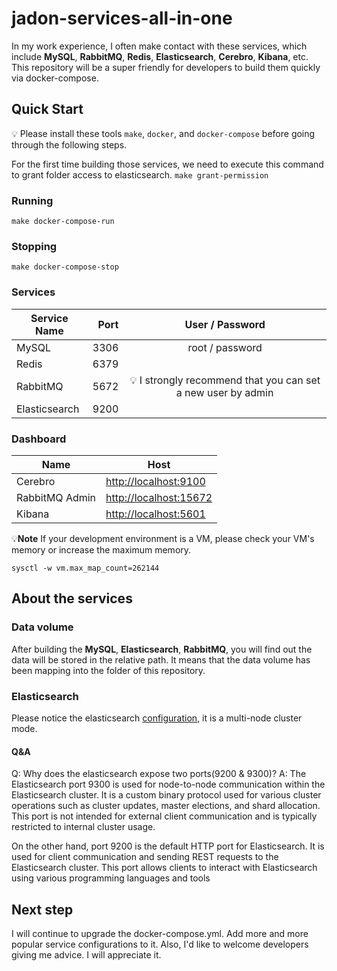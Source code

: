 # jadon-services-all-in-one

In my work experience, I often make contact with these services, which include **MySQL**, **RabbitMQ**, **Redis**, **Elasticsearch**, **Cerebro**, **Kibana**, etc. This repository will be a super friendly for developers to build them quickly via docker-compose.

## Quick Start

💡 Please install these tools `make`, `docker`, and  `docker-compose` before going through the following steps.

For the first time building those services, we need to execute this command to grant folder access to elasticsearch.
`make grant-permission`

### Running

`make docker-compose-run`

### Stopping

`make docker-compose-stop`

### Services

| Service Name        | Port   |  User / Password  |
| --------   | -----:  | :----:  |
| MySQL      | 3306   |   root / password     |
| Redis        |   6379 |     |
| RabbitMQ        |    5672    | 💡 I strongly recommend that you can set a new user by admin   |
| Elasticsearch        |    9200    |    |

### Dashboard

| Name | Host                    |
| ------------- | ------------------------------ |
| Cerebro      | <http://localhost:9100>       |
| RabbitMQ Admin   | <http://localhost:15672>    |
| Kibana   | <http://localhost:5601>   |

💡**Note**
If your development environment is a VM, please check your VM's memory or increase the maximum memory.

`sysctl -w vm.max_map_count=262144`

## About the services

### Data volume

After building the **MySQL**, **Elasticsearch**, **RabbitMQ**, you will find out the data will be stored in the relative path. It means that the data volume has been mapping into the folder of this repository.

### Elasticsearch

Please notice the elasticsearch [configuration](https://github.com/jaruan/jadon-resources-all-in-one/blob/main/docker-compose.yml#L35), it is a multi-node cluster mode.

#### Q&A

Q: Why does the elasticsearch expose two ports(9200 & 9300)?
A: The Elasticsearch port 9300 is used for node-to-node communication within the Elasticsearch cluster. It is a custom binary protocol used for various cluster operations such as cluster updates, master elections, and shard allocation. This port is not intended for external client communication and is typically restricted to internal cluster usage.

On the other hand, port 9200 is the default HTTP port for Elasticsearch. It is used for client communication and sending REST requests to the Elasticsearch cluster. This port allows clients to interact with Elasticsearch using various programming languages and tools

## Next step

I will continue to upgrade the docker-compose.yml. Add more and more popular service configurations to it. Also, I'd like to welcome developers giving me advice. I will appreciate it.
